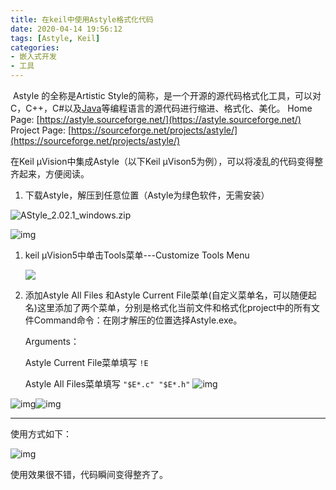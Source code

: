 ```yaml
---
title: 在keil中使用Astyle格式化代码
date: 2020-04-14 19:56:12
tags: [Astyle, Keil]
categories: 
- 嵌入式开发
- 工具
---
```


​    Astyle 的全称是Artistic Style的简称，是一个开源的源代码格式化工具，可以对C，C++，C#以及[Java](https://lib.csdn.net/base/javase)等编程语言的源代码进行缩进、格式化、美化。
Home Page: [https://astyle.sourceforge.net/](https://astyle.sourceforge.net/)
Project Page: [https://sourceforge.net/projects/astyle/](https://sourceforge.net/projects/astyle/)

在Keil μVision中集成Astyle（以下Keil μVison5为例），可以将凌乱的代码变得整齐起来，方便阅读。

1. 下载Astyle，解压到任意位置（Astyle为绿色软件，无需安装）

![AStyle_2.02.1_windows.zip](https://note.youdao.com/yws/public/resource/15909f20655397a9e2beb64403f41e45/12AFB017E290410EBAFD9449EB25AF83)

![img](https://note.youdao.com/yws/public/resource/15909f20655397a9e2beb64403f41e45/BACFAE738C0D4B5EB1A950A0EA4E345C)

1. keil µVision5中单击Tools菜单---Customize Tools Menu

   ![](https://note.youdao.com/yws/public/resource/15909f20655397a9e2beb64403f41e45/9582923B342143FB8ACB3722C47C42AB)

2. 添加Astyle All Files 和Astyle Current File菜单(自定义菜单名，可以随便起名)这里添加了两个菜单，分别是格式化当前文件和格式化project中的所有文件Command命令：在刚才解压的位置选择Astyle.exe。

   Arguments：

   Astyle Current File菜单填写 `!E`

   Astyle All Files菜单填写 `"$E*.c" "$E*.h"`
![img](https://note.youdao.com/yws/public/resource/15909f20655397a9e2beb64403f41e45/10358AF584A14E4B9C56BF8C0145DA57)

![img](https://note.youdao.com/yws/public/resource/15909f20655397a9e2beb64403f41e45/32094915EF604CE18E6B68E0CDAC1F11)![img](https://note.youdao.com/yws/public/resource/15909f20655397a9e2beb64403f41e45/B3E57A456EBD48C5A974259CBA15615B)

------

使用方式如下：

![img](https://note.youdao.com/yws/public/resource/15909f20655397a9e2beb64403f41e45/5A52496B528E4CF4B49C242B8E74799F)

使用效果很不错，代码瞬间变得整齐了。